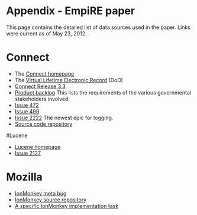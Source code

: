 # Appendix - EmpiRE paper
This page contains the detailed list of data sources used in the paper. Links were current as of May 23, 2012.

# Connect
* The [Connect homepage](http://www.connectopensource.org/about/faq)
* The [Virtual Lifetime Electronic Record](http://www.prim.osd.mil/init/vler.html) (DoD)
* [Connect Release 3.3](https://developer.connectopensource.org/display/CONNECTWIKI/Release+3.3)
* [Product backlog](https://developer.connectopensource.org/download/attachments/81199138/CONNECT_Product+Backlog+11+06+11+v3.xlsx?version=1&modificationDate=1331582990626) This lists the requirements of the various governmental stakeholders involved.
* [Issue 472](https://issues.connectopensource.org:8443/browse/GATEWAY-472?page=com.atlassian.jira.plugin.system.issuetabpanels%3Aall-tabpanel#issue-tabs)
* [Issue 499](https://issues.connectopensource.org:8443/browse/GATEWAY-499)
* [Issue 2222](https://issues.connectopensource.org:8443/browse/GATEWAY-2222) The newest epic for logging. 
* [Source code repository](https://developer.connectopensource.org/display/CONNECTWIKI/Source+Code+Repository)

#Lucene
* [Lucene homepage](http://lucene.apache.org/core/)
* [Issue 2127](https://issues.apache.org/jira/browse/LUCENE-2127?focusedCommentId=12796898&page=com.atlassian.jira.plugin.system.issuetabpanels\%3Acomment-tabpanel)

# Mozilla
* [IonMonkey meta bug](https://wiki.mozilla.org/Platform/Features/IonMonkey)
* [IonMonkey source repository](http://hg.mozilla.org/projects/ionmonkey/summary)
* [A specific IonMonkey implementation task](https://bugzilla.mozilla.org/show_bug.cgi?id=740563)
